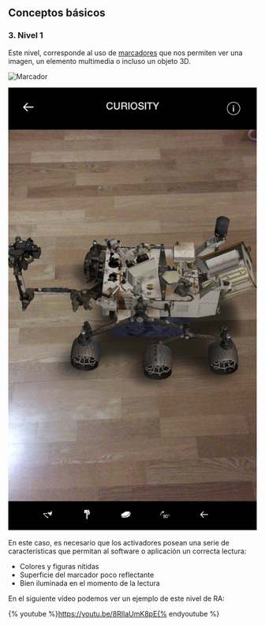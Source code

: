 ## Conceptos básicos

### 3\. Nivel 1

Este nivel, corresponde al uso de [marcadores](https://moodle.catedu.es/mod/url/view.php?id=2996 "Marcadores") que nos permiten ver una imagen, un elemento multimedia o incluso un objeto 3D. 

![Marcador](https://moodle.catedu.es/pluginfile.php/5107/mod_book/chapter/18/nasa-spacecraft-3d-app-augmented-reality-target-for-fullscale-mars-rover-1-728.jpg)

![](img/IMG_8166.PNG)  

En este caso, es necesario que los activadores posean una serie de características que permitan al software o aplicación un correcta lectura:

*   Colores y figuras nítidas
*   Superficie del marcador poco reflectante 
*   Bien iluminada en el momento de la lectura

En el siguiente vídeo podemos ver un ejemplo de este nivel de RA:

{% youtube %}https://youtu.be/8RIlaUmK8pE{% endyoutube %}